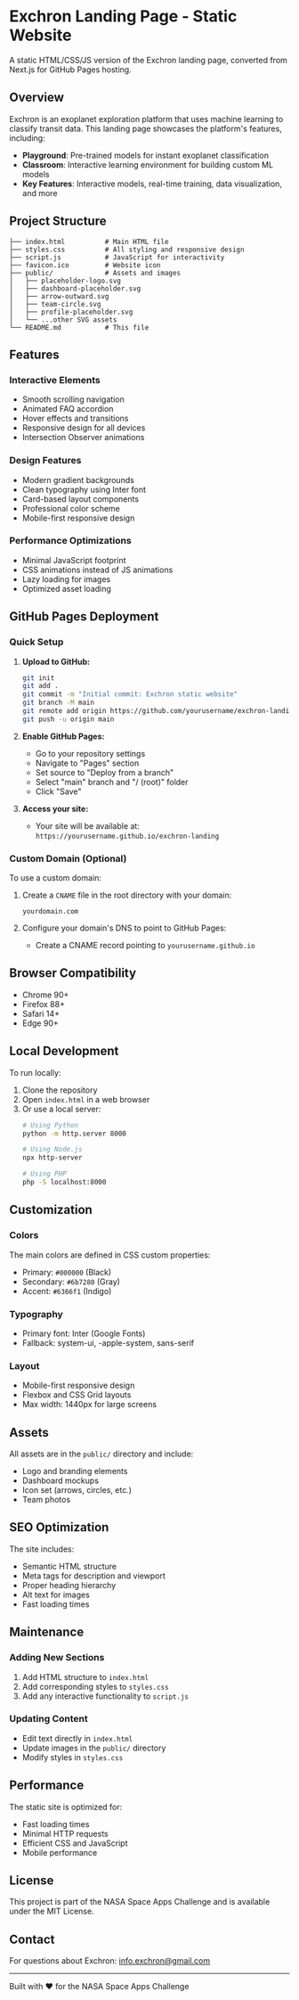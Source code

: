 # Exchron Landing Page - Static Website

A static HTML/CSS/JS version of the Exchron landing page, converted from Next.js for GitHub Pages hosting.

## Overview

Exchron is an exoplanet exploration platform that uses machine learning to classify transit data. This landing page showcases the platform's features, including:

- **Playground**: Pre-trained models for instant exoplanet classification
- **Classroom**: Interactive learning environment for building custom ML models
- **Key Features**: Interactive models, real-time training, data visualization, and more

## Project Structure

```
├── index.html          # Main HTML file
├── styles.css          # All styling and responsive design
├── script.js           # JavaScript for interactivity
├── favicon.ico         # Website icon
├── public/             # Assets and images
│   ├── placeholder-logo.svg
│   ├── dashboard-placeholder.svg
│   ├── arrow-outward.svg
│   ├── team-circle.svg
│   ├── profile-placeholder.svg
│   └── ...other SVG assets
└── README.md           # This file
```

## Features

### Interactive Elements
- Smooth scrolling navigation
- Animated FAQ accordion
- Hover effects and transitions
- Responsive design for all devices
- Intersection Observer animations

### Design Features
- Modern gradient backgrounds
- Clean typography using Inter font
- Card-based layout components
- Professional color scheme
- Mobile-first responsive design

### Performance Optimizations
- Minimal JavaScript footprint
- CSS animations instead of JS animations
- Lazy loading for images
- Optimized asset loading

## GitHub Pages Deployment

### Quick Setup

1. **Upload to GitHub:**
   ```bash
   git init
   git add .
   git commit -m "Initial commit: Exchron static website"
   git branch -M main
   git remote add origin https://github.com/yourusername/exchron-landing.git
   git push -u origin main
   ```

2. **Enable GitHub Pages:**
   - Go to your repository settings
   - Navigate to "Pages" section
   - Set source to "Deploy from a branch"
   - Select "main" branch and "/ (root)" folder
   - Click "Save"

3. **Access your site:**
   - Your site will be available at: `https://yourusername.github.io/exchron-landing`

### Custom Domain (Optional)

To use a custom domain:

1. Create a `CNAME` file in the root directory with your domain:
   ```
   yourdomain.com
   ```

2. Configure your domain's DNS to point to GitHub Pages:
   - Create a CNAME record pointing to `yourusername.github.io`

## Browser Compatibility

- Chrome 90+
- Firefox 88+
- Safari 14+
- Edge 90+

## Local Development

To run locally:

1. Clone the repository
2. Open `index.html` in a web browser
3. Or use a local server:
   ```bash
   # Using Python
   python -m http.server 8000
   
   # Using Node.js
   npx http-server
   
   # Using PHP
   php -S localhost:8000
   ```

## Customization

### Colors
The main colors are defined in CSS custom properties:
- Primary: `#000000` (Black)
- Secondary: `#6b7280` (Gray)
- Accent: `#6366f1` (Indigo)

### Typography
- Primary font: Inter (Google Fonts)
- Fallback: system-ui, -apple-system, sans-serif

### Layout
- Mobile-first responsive design
- Flexbox and CSS Grid layouts
- Max width: 1440px for large screens

## Assets

All assets are in the `public/` directory and include:
- Logo and branding elements
- Dashboard mockups
- Icon set (arrows, circles, etc.)
- Team photos

## SEO Optimization

The site includes:
- Semantic HTML structure
- Meta tags for description and viewport
- Proper heading hierarchy
- Alt text for images
- Fast loading times

## Maintenance

### Adding New Sections
1. Add HTML structure to `index.html`
2. Add corresponding styles to `styles.css`
3. Add any interactive functionality to `script.js`

### Updating Content
- Edit text directly in `index.html`
- Update images in the `public/` directory
- Modify styles in `styles.css`

## Performance

The static site is optimized for:
- Fast loading times
- Minimal HTTP requests
- Efficient CSS and JavaScript
- Mobile performance

## License

This project is part of the NASA Space Apps Challenge and is available under the MIT License.

## Contact

For questions about Exchron: info.exchron@gmail.com

---

Built with ❤️ for the NASA Space Apps Challenge